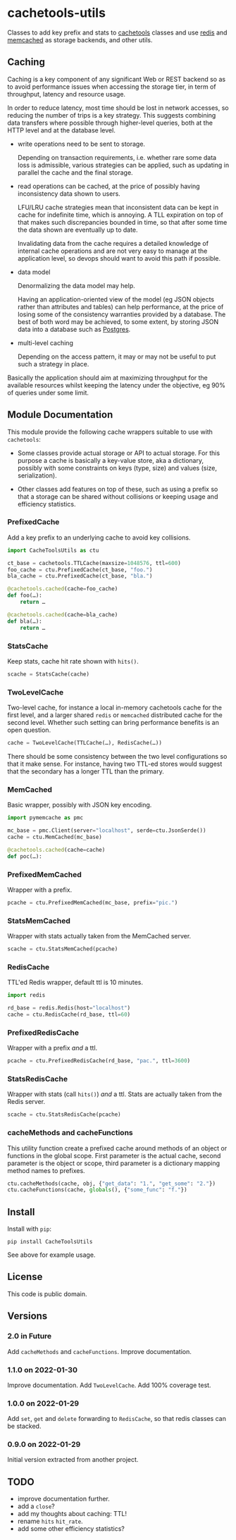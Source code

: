# cachetools-utils

Classes to add key prefix and stats to
[cachetools](https://pypi.org/project/cachetools/) classes and use
[redis](https://redis.io/) and
[memcached](https://memcached.org/) as storage backends,
and other utils.


## Caching

Caching is a key component of any significant Web or REST backend so as to avoid
performance issues when accessing the storage tier, in term of throughput,
latency and resource usage.

In order to reduce latency, most time should be lost in network accesses,
so reducing the number of trips is a key strategy. This suggests combining
data transfers where possible through higher-level queries, both at the
HTTP level and at the database level.

- write operations need to be sent to storage.

  Depending on transaction requirements, i.e. whether rare some data loss is
  admissible, various strategies can be applied, such as updating in parallel
  the cache and the final storage.

- read operations can be cached, at the price of possibly having inconsistency
  data shown to users.

  LFU/LRU cache strategies mean that inconsistent data can be kept in cache
  for indefinite time, which is annoying. A TLL expiration on top of that
  makes such discrepancies bounded in time, so that after some time the data
  shown are eventually up to date.

  Invalidating data from the cache requires a detailed knowledge of internal
  cache operations and are not very easy to manage at the application level,
  so devops should want to avoid this path if possible.

- data model

  Denormalizing the data model may help.

  Having an application-oriented view of the model (eg JSON objects rather than
  attributes and tables) can help performance, at the price of losing some of
  the consistency warranties provided by a database.
  The best of both word may be achieved, to some extent, by storing JSON
  data into a database such as [Postgres](https://postgresql.org/).

- multi-level caching

  Depending on the access pattern, it may or may not be useful to put
  such a strategy in place.

Basically the application should aim at maximizing throughput for the available
resources whilst keeping the latency under the objective, eg 90% of queries
under some limit.


## Module Documentation

This module provide the following cache wrappers suitable to use with
`cachetools`:

- Some classes provide actual storage or API to actual storage.
  For this purpose a cache is basically a key-value store, aka a dictionary,
  possibly with some constraints on keys (type, size) and values (size,
  serialization).

- Other classes add features on top of these, such as using a prefix so that
  a storage can be shared without collisions or keeping usage and efficiency
  statistics.

### PrefixedCache

Add a key prefix to an underlying cache to avoid key collisions.

```Python
import CacheToolsUtils as ctu

ct_base = cachetools.TTLCache(maxsize=1048576, ttl=600)
foo_cache = ctu.PrefixedCache(ct_base, "foo.")
bla_cache = ctu.PrefixedCache(ct_base, "bla.")

@cachetools.cached(cache=foo_cache)
def foo(…):
    return …

@cachetools.cached(cache=bla_cache)
def bla(…):
    return …
```

### StatsCache

Keep stats, cache hit rate shown with `hits()`.

```Python
scache = StatsCache(cache)
```

### TwoLevelCache

Two-level cache, for instance a local in-memory cachetools cache for the first
level, and a larger shared `redis` or `memcached` distributed cache for the
second level.
Whether such setting can bring performance benefits is an open question.

```Python
cache = TwoLevelCache(TTLCache(…), RedisCache(…))
```

There should be some consistency between the two level configurations
so that it make sense. For instance, having two TTL-ed stores would
suggest that the secondary has a longer TTL than the primary.

### MemCached

Basic wrapper, possibly with JSON key encoding.

```Python
import pymemcache as pmc

mc_base = pmc.Client(server="localhost", serde=ctu.JsonSerde())
cache = ctu.MemCached(mc_base)

@cachetools.cached(cache=cache)
def poc(…):
```

### PrefixedMemCached

Wrapper with a prefix.

```Python
pcache = ctu.PrefixedMemCached(mc_base, prefix="pic.")
```

### StatsMemCached

Wrapper with stats actually taken from the MemCached server.

```Python
scache = ctu.StatsMemCached(pcache)
```

### RedisCache

TTL'ed Redis wrapper, default ttl is 10 minutes.

```Python
import redis

rd_base = redis.Redis(host="localhost")
cache = ctu.RedisCache(rd_base, ttl=60)
```

### PrefixedRedisCache

Wrapper with a prefix *and* a ttl.

```Python
pcache = ctu.PrefixedRedisCache(rd_base, "pac.", ttl=3600)
```

### StatsRedisCache

Wrapper with stats (call `hits()`) *and* a ttl.
Stats are actually taken from the Redis server.

```Python
scache = ctu.StatsRedisCache(pcache)
```

### cacheMethods and cacheFunctions

This utility function create a prefixed cache around methods of an object
or functions in the global scope.
First parameter is the actual cache, second parameter is the object or scope,
third parameter is a dictionary mapping method names to prefixes.

```Python
ctu.cacheMethods(cache, obj, {"get_data": "1.", "get_some": "2."})
ctu.cacheFunctions(cache, globals(), {"some_func": "f."})
```


## Install

Install with `pip`:

```Shell
pip install CacheToolsUtils
```

See above for example usage.


## License

This code is public domain.


## Versions

### 2.0 in Future

Add `cacheMethods` and `cacheFunctions`.
Improve documentation.

### 1.1.0 on 2022-01-30

Improve documentation.
Add `TwoLevelCache`.
Add 100% coverage test.

### 1.0.0 on 2022-01-29

Add `set`, `get` and `delete` forwarding to `RedisCache`, so that redis
classes can be stacked.

### 0.9.0 on 2022-01-29

Initial version extracted from another project.


## TODO

- improve documentation further.
- add a `close`?
- add my thoughts about caching: TTL!
- rename `hits`  `hit_rate`.
- add some other efficiency statistics?
